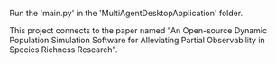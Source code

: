 Run the 'main.py' in the 'MultiAgentDesktopApplication' folder.

This project connects to the paper named "An Open-source Dynamic Population Simulation Software for Alleviating Partial Observability in Species Richness Research".
